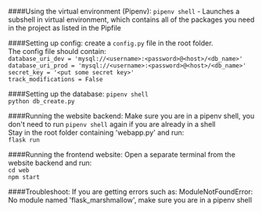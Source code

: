 ####Using the virtual environment (Pipenv):
`pipenv shell` - Launches a subshell in virtual environment, which contains all of the packages you need in the project as listed in the Pipfile

####Setting up config:
create a `config.py` file in the root folder.\
The config file should contain:\
`database_uri_dev = 'mysql://<username>:<password>@<host>/<db_name>'`\
`database_uri_prod = 'mysql://<username>:<password>@<host>/<db_name>'`\
`secret_key = '<put some secret key>'`\
`track_modifications = False`

####Setting up the database:
`pipenv shell` \
`python db_create.py` 

####Running the website backend:
Make sure you are in a pipenv shell, you don't need to run `pipenv shell` again if you are already in a shell\
Stay in the root folder containing 'webapp.py' and run:\
`flask run`

####Running the frontend website:
Open a separate terminal from the website backend and run:\
`cd web`\
`npm start`

####Troubleshoot:
If you are getting errors such as:
ModuleNotFoundError: No module named 'flask_marshmallow', make sure you are in a pipenv shell 